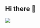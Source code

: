 ## Hi there 👋

<a href="https://skillicons.dev"   >
  <img src="https://skillicons.dev/icons?i=vscode,javascript,typescript,css,html,react,next,tailwind,nodejs,express,nest,docker,github,linux,postman,postgres" />
</a>
  <br />

<!--
**vinevictor/vinevictor** is a ✨ _special_ ✨ repository because its `README.md` (this file) appears on your GitHub profile.

Here are some ideas to get you started:

- 🔭 I’m currently working on ...
- 🌱 I’m currently learning ...
- 👯 I’m looking to collaborate on ...
- 🤔 I’m looking for help with ...
- 💬 Ask me about ...
- 📫 How to reach me: ...
- 😄 Pronouns: ...
- ⚡ Fun fact: ...
-->
